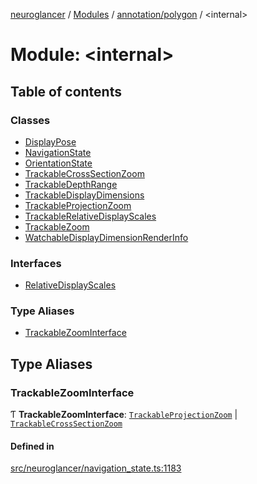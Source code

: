 [neuroglancer](../README.md) / [Modules](../modules.md) / [annotation/polygon](annotation_polygon.md) / <internal\>

# Module: <internal\>

## Table of contents

### Classes

- [DisplayPose](../classes/annotation_polygon._internal_.DisplayPose.md)
- [NavigationState](../classes/annotation_polygon._internal_.NavigationState.md)
- [OrientationState](../classes/annotation_polygon._internal_.OrientationState.md)
- [TrackableCrossSectionZoom](../classes/annotation_polygon._internal_.TrackableCrossSectionZoom.md)
- [TrackableDepthRange](../classes/annotation_polygon._internal_.TrackableDepthRange.md)
- [TrackableDisplayDimensions](../classes/annotation_polygon._internal_.TrackableDisplayDimensions.md)
- [TrackableProjectionZoom](../classes/annotation_polygon._internal_.TrackableProjectionZoom.md)
- [TrackableRelativeDisplayScales](../classes/annotation_polygon._internal_.TrackableRelativeDisplayScales.md)
- [TrackableZoom](../classes/annotation_polygon._internal_.TrackableZoom.md)
- [WatchableDisplayDimensionRenderInfo](../classes/annotation_polygon._internal_.WatchableDisplayDimensionRenderInfo.md)

### Interfaces

- [RelativeDisplayScales](../interfaces/annotation_polygon._internal_.RelativeDisplayScales.md)

### Type Aliases

- [TrackableZoomInterface](annotation_polygon._internal_.md#trackablezoominterface)

## Type Aliases

### TrackableZoomInterface

Ƭ **TrackableZoomInterface**: [`TrackableProjectionZoom`](../classes/annotation_polygon._internal_.TrackableProjectionZoom.md) \| [`TrackableCrossSectionZoom`](../classes/annotation_polygon._internal_.TrackableCrossSectionZoom.md)

#### Defined in

[src/neuroglancer/navigation_state.ts:1183](https://github.com/ActiveBrainAtlas2/neuroglancer/blob/1beb5d34/src/neuroglancer/navigation_state.ts#L1183)
